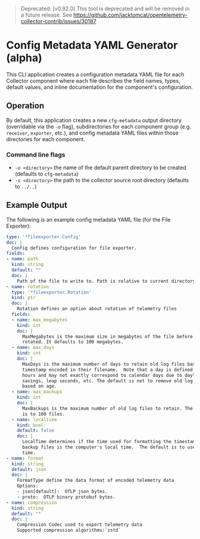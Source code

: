 > Deprecated: [v0.92.0] This tool is deprecated and will be removed in a future release.
> See https://github.com/jacktomcat/opentelemetry-collector-contrib/issues/30187

# Config Metadata YAML Generator (alpha)

This CLI application creates a configuration metadata YAML file for each
Collector component where each file describes the field names, types, default
values, and inline documentation for the component's configuration.

## Operation

By default, this application creates a new `cfg-metadata` output directory
(overridable via the `-o` flag), subdirectories for each component group
(e.g. `receiver`, `exporter`, etc.), and config metadata YAML files within
those directories for each component.

### Command line flags

* `-o <directory>` the name of the default parent directory to be created (defaults to `cfg-metadata`)
* `-s <directory>` the path to the collector source root directory (defaults to `../..`)

## Example Output

The following is an example config metadata YAML file (for the File Exporter):

```yaml
type: '*fileexporter.Config'
doc: |
  Config defines configuration for file exporter.
fields:
- name: path
  kind: string
  default: ""
  doc: |
    Path of the file to write to. Path is relative to current directory.
- name: rotation
  type: '*fileexporter.Rotation'
  kind: ptr
  doc: |
    Rotation defines an option about rotation of telemetry files
  fields:
  - name: max_megabytes
    kind: int
    doc: |
      MaxMegabytes is the maximum size in megabytes of the file before it gets
      rotated. It defaults to 100 megabytes.
  - name: max_days
    kind: int
    doc: |
      MaxDays is the maximum number of days to retain old log files based on the
      timestamp encoded in their filename.  Note that a day is defined as 24
      hours and may not exactly correspond to calendar days due to daylight
      savings, leap seconds, etc. The default is not to remove old log files
      based on age.
  - name: max_backups
    kind: int
    doc: |
      MaxBackups is the maximum number of old log files to retain. The default
      is to 100 files.
  - name: localtime
    kind: bool
    default: false
    doc: |
      LocalTime determines if the time used for formatting the timestamps in
      backup files is the computer's local time.  The default is to use UTC
      time.
- name: format
  kind: string
  default: json
  doc: |
    FormatType define the data format of encoded telemetry data
    Options:
    - json[default]:  OTLP json bytes.
    - proto:  OTLP binary protobuf bytes.
- name: compression
  kind: string
  default: ""
  doc: |
    Compression Codec used to export telemetry data
    Supported compression algorithms:`zstd`

```